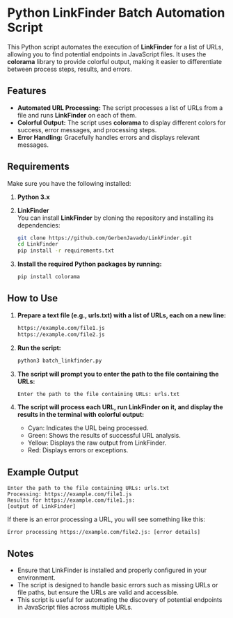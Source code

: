 # Python LinkFinder Batch Automation Script

This Python script automates the execution of **LinkFinder** for a list of URLs, allowing you to find potential endpoints in JavaScript files. It uses the **colorama** library to provide colorful output, making it easier to differentiate between process steps, results, and errors.

## Features

- **Automated URL Processing:** The script processes a list of URLs from a file and runs **LinkFinder** on each of them.
- **Colorful Output:** The script uses **colorama** to display different colors for success, error messages, and processing steps.
- **Error Handling:** Gracefully handles errors and displays relevant messages.

## Requirements

Make sure you have the following installed:

1. **Python 3.x**
2. **LinkFinder**  
   You can install **LinkFinder** by cloning the repository and installing its dependencies:

   ```bash
   git clone https://github.com/GerbenJavado/LinkFinder.git
   cd LinkFinder
   pip install -r requirements.txt
   
2. **Install the required Python packages by running:**
   ```bash
   pip install colorama

## How to Use

1. **Prepare a text file (e.g., urls.txt) with a list of URLs, each on a new line:**

   ```bash
   https://example.com/file1.js
   https://example.com/file2.js

2. **Run the script:**

   ```bash
   python3 batch_linkfinder.py

3. **The script will prompt you to enter the path to the file containing the URLs:**

   ```bash
   Enter the path to the file containing URLs: urls.txt

4. **The script will process each URL, run LinkFinder on it, and display the results in the terminal with colorful output:**

   - Cyan: Indicates the URL being processed.
   - Green: Shows the results of successful URL analysis.
   - Yellow: Displays the raw output from LinkFinder.
   - Red: Displays errors or exceptions.

## Example Output

   ```
   Enter the path to the file containing URLs: urls.txt
   Processing: https://example.com/file1.js
   Results for https://example.com/file1.js:
   [output of LinkFinder]
   ```

If there is an error processing a URL, you will see something like this:

   ```
   Error processing https://example.com/file2.js: [error details]
   ```

## Notes

   - Ensure that LinkFinder is installed and properly configured in your environment.
   - The script is designed to handle basic errors such as missing URLs or file paths, but ensure the URLs are valid and accessible.
   - This script is useful for automating the discovery of potential endpoints in JavaScript files across multiple URLs.

   
